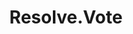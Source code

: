 ---
title: 'Resolve.Vote'
year: 2025
description: (Team Project) A web app to securely vote online anytime from any location.
highlight: true
demoUrl: https://resolve.vote/
---